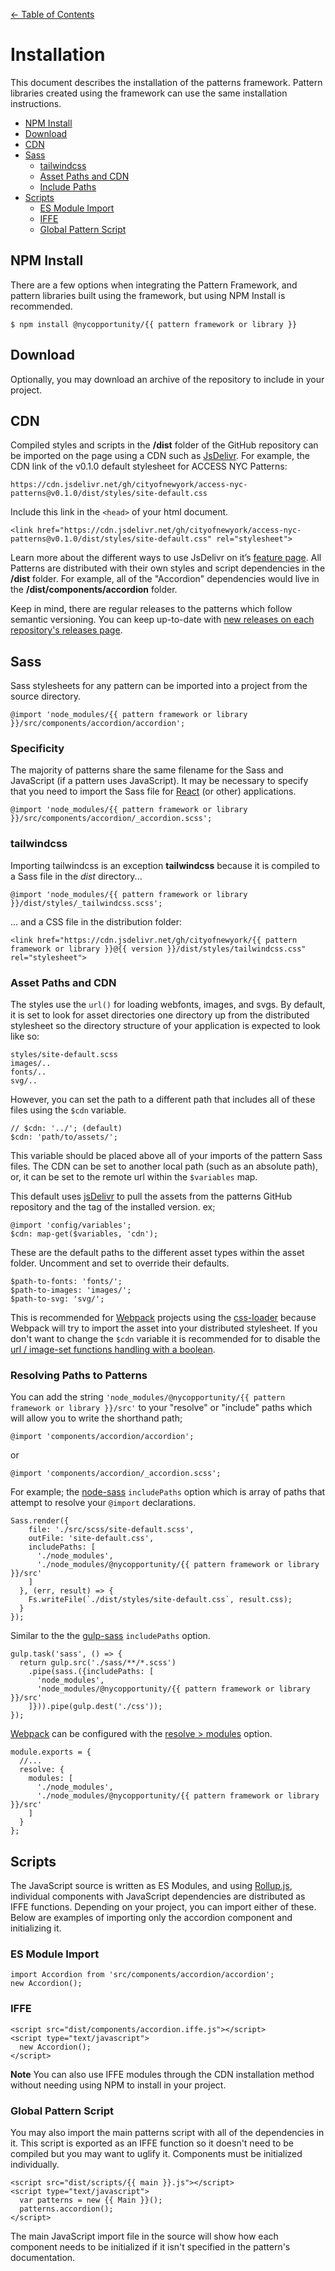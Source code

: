 [← Table of Contents](../docs.md#table-of-contents)

# Installation

This document describes the installation of the patterns framework. Pattern libraries created using the framework can use the same installation instructions.

* [NPM Install](#npm-install)
* [Download](#download)
* [CDN](#cdn)
* [Sass](#sass)
  * [tailwindcss](#tailwindcss)
  * [Asset Paths and CDN](#asset-paths-and-cdn)
  * [Include Paths](#include-paths)
* [Scripts](#scripts)
  * [ES Module Import](#es-module-import)
  * [IFFE](#iffe)
  * [Global Pattern Script](#global-pattern-script)

## NPM Install

There are a few options when integrating the Pattern Framework, and pattern libraries built using the framework, but using NPM Install is recommended.

    $ npm install @nycopportunity/{{ pattern framework or library }}

## Download

Optionally, you may download an archive of the repository to include in your project.

## CDN

Compiled styles and scripts in the **/dist** folder of the GitHub repository can be imported on the page using a CDN such as [JsDelivr](https://www.jsdelivr.com). For example, the CDN link of the v0.1.0 default stylesheet for ACCESS NYC Patterns:

    https://cdn.jsdelivr.net/gh/cityofnewyork/access-nyc-patterns@v0.1.0/dist/styles/site-default.css

Include this link in the `<head>` of your html document.

    <link href="https://cdn.jsdelivr.net/gh/cityofnewyork/access-nyc-patterns@v0.1.0/dist/styles/site-default.css" rel="stylesheet">

Learn more about the different ways to use JsDelivr on it’s [feature page](https://www.jsdelivr.com/features). All Patterns are distributed with their own styles and script dependencies in the **/dist** folder. For example, all of the "Accordion" dependencies would live in the **/dist/components/accordion** folder.

Keep in mind, there are regular releases to the patterns which follow semantic versioning. You can keep up-to-date with [new releases on each repository's releases page](https://help.github.com/en/github/receiving-notifications-about-activity-on-github/watching-and-unwatching-releases-for-a-repository).

## Sass

Sass stylesheets for any pattern can be imported into a project from the source directory.

    @import 'node_modules/{{ pattern framework or library }}/src/components/accordion/accordion';


### Specificity

The majority of patterns share the same filename for the Sass and JavaScript (if a pattern uses JavaScript). It may be necessary to specify that you need to import the Sass file for [React](https://reactjs.org/) (or other) applications.

    @import 'node_modules/{{ pattern framework or library }}/src/components/accordion/_accordion.scss';

### tailwindcss

Importing tailwindcss is an exception **tailwindcss** because it is compiled to a Sass file in the _dist_ directory...

    @import 'node_modules/{{ pattern framework or library }}/dist/styles/_tailwindcss.scss';

... and a CSS file in the distribution folder:

    <link href="https://cdn.jsdelivr.net/gh/cityofnewyork/{{ pattern framework or library }}@{{ version }}/dist/styles/tailwindcss.css" rel="stylesheet">

### Asset Paths and CDN

The styles use the `url()` for loading webfonts, images, and svgs. By default, it is set to look for asset directories one directory up from the distributed stylesheet so the directory structure of your application is expected to look like so:

    styles/site-default.scss
    images/..
    fonts/..
    svg/..

However, you can set the path to a different path that includes all of these files using the `$cdn` variable.

    // $cdn: '../'; (default)
    $cdn: 'path/to/assets/';

This variable should be placed above all of your imports of the pattern Sass files. The CDN can be set to another local path (such as an absolute path), or, it can be set to the remote url within the `$variables` map.

This default uses [jsDelivr](https://www.jsdelivr.com/) to pull the assets from the patterns GitHub repository and the tag of the installed version. ex;

    @import 'config/variables';
    $cdn: map-get($variables, 'cdn');

These are the default paths to the different asset types within the asset folder. Uncomment and set to override their defaults.

    $path-to-fonts: 'fonts/';
    $path-to-images: 'images/';
    $path-to-svg: 'svg/';

This is recommended for [Webpack](https://webpack.js.org/) projects using the [css-loader](https://webpack.js.org/loaders/css-loader) because Webpack will try to import the asset into your distributed stylesheet. If you don't want to change the `$cdn` variable it is recommended for to disable the [url / image-set functions handling with a boolean](https://webpack.js.org/loaders/css-loader/#boolean).

### Resolving Paths to Patterns

You can add the string `'node_modules/@nycopportunity/{{ pattern framework or library }}/src'` to your "resolve" or "include" paths which will allow you to write the shorthand path;

    @import 'components/accordion/accordion';

or

    @import 'components/accordion/_accordion.scss';

For example; the [node-sass](https://github.com/sass/node-sass) `includePaths` option which is array of paths that attempt to resolve your `@import` declarations.

    Sass.render({
        file: './src/scss/site-default.scss',
        outFile: 'site-default.css',
        includePaths: [
          './node_modules',
          './node_modules/@nycopportunity/{{ pattern framework or library }}/src'
        ]
      }, (err, result) => {
        Fs.writeFile(`./dist/styles/site-default.css`, result.css);
      }
    });

Similar to the the [gulp-sass](https://www.npmjs.com/package/gulp-sass) `includePaths` option.

    gulp.task('sass', () => {
      return gulp.src('./sass/**/*.scss')
        .pipe(sass.({includePaths: [
          'node_modules',
          'node_modules/@nycopportunity/{{ pattern framework or library }}/src'
        ]})).pipe(gulp.dest('./css'));
    });

[Webpack](https://webpack.js.org/) can be configured with the [resolve > modules](https://webpack.js.org/configuration/resolve/#resolvemodules) option.

    module.exports = {
      //...
      resolve: {
        modules: [
          './node_modules',
          './node_modules/@nycopportunity/{{ pattern framework or library }}/src'
        ]
      }
    };

## Scripts

The JavaScript source is written as ES Modules, and using [Rollup.js](https://rollupjs.org), individual components with JavaScript dependencies are distributed as IFFE functions. Depending on your project, you can import either of these. Below are examples of importing only the accordion component and initializing it.

### ES Module Import

    import Accordion from 'src/components/accordion/accordion';
    new Accordion();

### IFFE

    <script src="dist/components/accordion.iffe.js"></script>
    <script type="text/javascript">
      new Accordion();
    </script>

**Note** You can also use IFFE modules through the CDN installation method without needing using NPM to install in your project.

### Global Pattern Script

You may also import the main patterns script with all of the dependencies in it. This script is exported as an IFFE function so it doesn't need to be compiled but you may want to uglify it. Components must be initialized individually.

    <script src="dist/scripts/{{ main }}.js"></script>
    <script type="text/javascript">
      var patterns = new {{ Main }}();
      patterns.accordion();
    </script>

The main JavaScript import file in the source will show how each component needs to be initialized if it isn't specified in the pattern's documentation.
